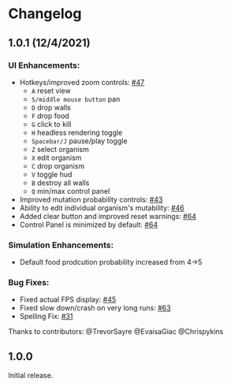 # Changelog

## 1.0.1 (12/4/2021)

### UI Enhancements:
- Hotkeys/improved zoom controls: [#47](https://github.com/MaxRobinsonTheGreat/LifeEngine/pull/47)
  - `A` reset view
  - `S/middle mouse button` pan
  - `D` drop walls
  - `F` drop food
  - `G` click to kill
  - `H` headless rendering toggle
  - `Spacebar/J` pause/play toggle
  - `Z` select organism
  - `X` edit organism
  - `C` drop organism
  - `V` toggle hud
  - `B` destroy all walls
  - `Q` min/max control panel
- Improved mutation probability controls: [#43](https://github.com/MaxRobinsonTheGreat/LifeEngine/pull/43)
- Ability to edit individual organism's mutability: [#46](https://github.com/MaxRobinsonTheGreat/LifeEngine/pull/46)
- Added clear button and improved reset warnings: [#64](https://github.com/MaxRobinsonTheGreat/LifeEngine/pull/64)
- Control Panel is minimized by default: [#64](https://github.com/MaxRobinsonTheGreat/LifeEngine/pull/64)

### Simulation Enhancements:
- Default food prodcution probability increased from 4->5

### Bug Fixes:
- Fixed actual FPS display: [#45](https://github.com/MaxRobinsonTheGreat/LifeEngine/pull/45)
- Fixed slow down/crash on very long runs: [#63](https://github.com/MaxRobinsonTheGreat/LifeEngine/pull/63)
- Spelling Fix: [#31](https://github.com/MaxRobinsonTheGreat/LifeEngine/pull/31)


Thanks to contributors: @TrevorSayre @EvaisaGiac @Chrispykins

## 1.0.0
Initial release.
